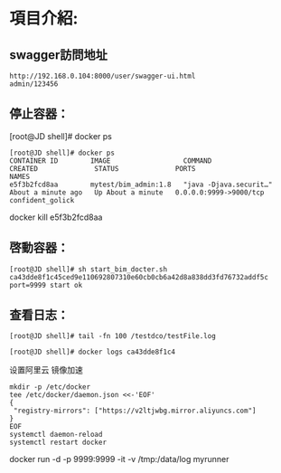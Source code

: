 # 項目介紹:

## swagger訪問地址

```shell
http://192.168.0.104:8000/user/swagger-ui.html
admin/123456
```



## 停止容器：

[root@JD shell]# docker ps

```shell
[root@JD shell]# docker ps
CONTAINER ID        IMAGE                  COMMAND                  CREATED              STATUS              PORTS                    NAMES
e5f3b2fcd8aa        mytest/bim_admin:1.8   "java -Djava.securit…"   About a minute ago   Up About a minute   0.0.0.0:9999->9000/tcp   confident_golick

```

docker kill  e5f3b2fcd8aa

## 啓動容器：

```shell
[root@JD shell]# sh start_bim_docter.sh 
ca43dde8f1c45ced9e110692807310e60cb0cb6a42d8a838dd3fd76732addf5c
port=9999 start ok
```



## 查看日志：

```shell
[root@JD shell]# tail -fn 100 /testdco/testFile.log
```

```shell
[root@JD shell]# docker logs ca43dde8f1c4
```



设置阿里云 镜像加速

 ```shell
mkdir -p /etc/docker
tee /etc/docker/daemon.json <<-'EOF'
{
  "registry-mirrors": ["https://v2ltjwbg.mirror.aliyuncs.com"]
}
EOF
systemctl daemon-reload
systemctl restart docker
 ```



docker run -d -p 9999:9999 -it -v /tmp:/data/log myrunner